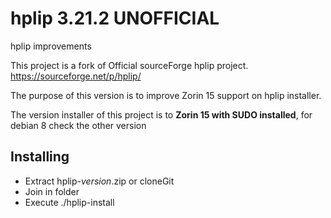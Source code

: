 # hplip 3.21.2 UNOFFICIAL

hplip improvements

This project is a fork of Official sourceForge hplip project. https://sourceforge.net/p/hplip/

The purpose of this version is to improve Zorin 15 support on hplip installer.

The version installer of this project is to **Zorin 15 with SUDO installed**, for debian 8 check the other version

## Installing

- Extract hplip-*version*.zip or cloneGit
- Join in folder
- Execute ./hplip-install
